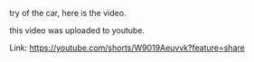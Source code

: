 try of the car, here is the video.

this video was uploaded to youtube.

Link: https://youtube.com/shorts/W9019Aeuvvk?feature=share
